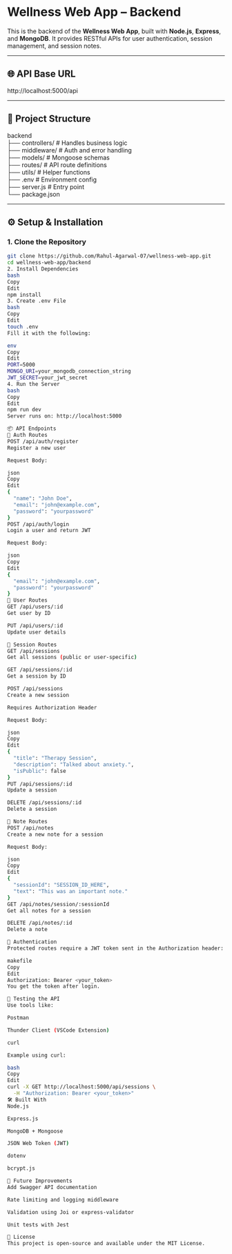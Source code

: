 # Wellness Web App – Backend

This is the backend of the **Wellness Web App**, built with **Node.js**, **Express**, and **MongoDB**. It provides RESTful APIs for user authentication, session management, and session notes.

---

## 🌐 API Base URL

http://localhost:5000/api

---

## 📁 Project Structure

backend  
├── controllers/ # Handles business logic  
├── middleware/ # Auth and error handling  
├── models/ # Mongoose schemas  
├── routes/ # API route definitions  
├── utils/ # Helper functions  
├── .env # Environment config  
├── server.js # Entry point  
└── package.json  

---

## ⚙️ Setup & Installation

### 1. Clone the Repository

```bash
git clone https://github.com/Rahul-Agarwal-07/wellness-web-app.git
cd wellness-web-app/backend
2. Install Dependencies
bash
Copy
Edit
npm install
3. Create .env File
bash
Copy
Edit
touch .env
Fill it with the following:

env
Copy
Edit
PORT=5000
MONGO_URI=your_mongodb_connection_string
JWT_SECRET=your_jwt_secret
4. Run the Server
bash
Copy
Edit
npm run dev
Server runs on: http://localhost:5000

📦 API Endpoints
🔐 Auth Routes
POST /api/auth/register
Register a new user

Request Body:

json
Copy
Edit
{
  "name": "John Doe",
  "email": "john@example.com",
  "password": "yourpassword"
}
POST /api/auth/login
Login a user and return JWT

Request Body:

json
Copy
Edit
{
  "email": "john@example.com",
  "password": "yourpassword"
}
👤 User Routes
GET /api/users/:id
Get user by ID

PUT /api/users/:id
Update user details

📘 Session Routes
GET /api/sessions
Get all sessions (public or user-specific)

GET /api/sessions/:id
Get a session by ID

POST /api/sessions
Create a new session

Requires Authorization Header

Request Body:

json
Copy
Edit
{
  "title": "Therapy Session",
  "description": "Talked about anxiety.",
  "isPublic": false
}
PUT /api/sessions/:id
Update a session

DELETE /api/sessions/:id
Delete a session

📝 Note Routes
POST /api/notes
Create a new note for a session

Request Body:

json
Copy
Edit
{
  "sessionId": "SESSION_ID_HERE",
  "text": "This was an important note."
}
GET /api/notes/session/:sessionId
Get all notes for a session

DELETE /api/notes/:id
Delete a note

🔐 Authentication
Protected routes require a JWT token sent in the Authorization header:

makefile
Copy
Edit
Authorization: Bearer <your_token>
You get the token after login.

🧪 Testing the API
Use tools like:

Postman

Thunder Client (VSCode Extension)

curl

Example using curl:

bash
Copy
Edit
curl -X GET http://localhost:5000/api/sessions \
  -H "Authorization: Bearer <your_token>"
🛠 Built With
Node.js

Express.js

MongoDB + Mongoose

JSON Web Token (JWT)

dotenv

bcrypt.js

📌 Future Improvements
Add Swagger API documentation

Rate limiting and logging middleware

Validation using Joi or express-validator

Unit tests with Jest

📄 License
This project is open-source and available under the MIT License.
